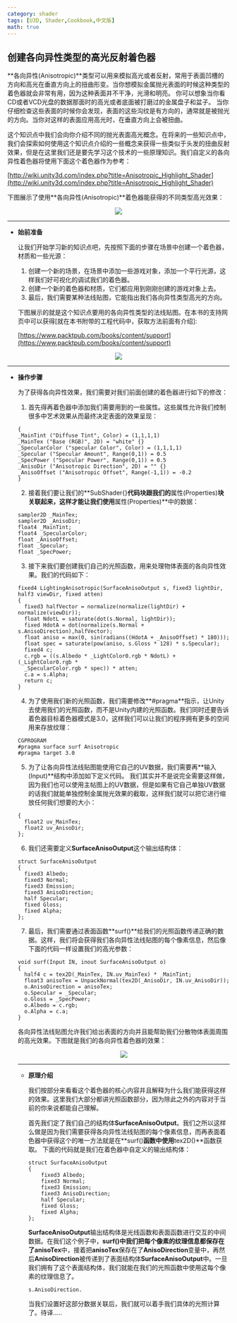 ```yaml
---
category: shader
tags: [U3D, Shader,Cookbook,中文版]
math: true
---
```

## 创建各向异性类型的高光反射着色器

**各向异性(Anisotropic)**类型可以用来模拟高光或者反射，常用于表面凹槽的方向和高光在垂直方向上的扭曲形变。当你想模拟金属抛光表面的时候这种类型的着色器就会非常有用，因为这种表面并不干净，光滑和明亮。 你可以想象当你看CD或者VCD光盘的数据那面时的高光或者底面被打磨过的金属盘子和盆子。 当你仔细检查这些表面的时候你会发现，表面的这些沟纹是有方向的，通常就是被抛光的方向。当你对这样的表面应用高光时，在垂直方向上会被扭曲。

这个知识点中我们会向你介绍不同的抛光表面高光概念。在将来的一些知识点中，我们会探索如何使用这个知识点介绍的一些概念来获得一些类似于头发的扭曲反射效果，但是在这里我们还是要先学习这个技术的一些原理知识。我们自定义的各向异性着色器将使用下面这个着色器作为参考：

[http://wiki.unity3d.com/index.php?title=Anisotropic_Highlight_Shader](http://wiki.unity3d.com/index.php?title=Anisotropic_Highlight_Shader)

下图展示了使用**各向异性(Anisotropic)**着色器能获得的不同类型高光效果：
<div align="center"><img src="https://linkliu.github.io/game-tech-post/assets/img/shader_book/diagram43.png"/></div>


***




- **始前准备**

  让我们开始学习新的知识点吧，先按照下面的步骤在场景中创建一个着色器，材质和一些光源：
  1. 创建一个新的场景，在场景中添加一些游戏对象，添加一个平行光源，这样我们好可视化的调试我们的着色器。
  2. 创建一个新的着色器和材质，它们都应用到刚刚创建的游戏对象上去。
  3. 最后，我们需要某种法线贴图，它能指出我们各向异性类型高光的方向。
  
  下图展示的就是这个知识点要用的各向异性类型的法线贴图。在本书的支持网页中可以获得[就在本书附带的工程代码中，获取方法前面有介绍]:
  
  [https://www.packtpub.com/books/content/support](https://www.packtpub.com/books/content/support)

<div align="center"><img src="https://linkliu.github.io/game-tech-post/assets/img/shader_book/diagram44.png"/></div>

***




- **操作步骤**

  为了获得各向异性效果，我们需要对我们前面创建的着色器进行如下的修改：
  1. 首先得再着色器中添加我们需要用到的一些属性。这些属性允许我们控制很多中艺术效果从而最终决定表面的效果呈现： 
  ```
  {
  _MainTint ("Diffuse Tint", Color) = (1,1,1,1)
  _MainTex ("Base (RGB)", 2D) = "white" {}
  _SpecularColor ("specular Color", Color) = (1,1,1,1)
  _Specular ("Specular Amount", Range(0,1)) = 0.5
  _SpecPower ("Specular Power", Range(0,1)) = 0.5
  _AnisoDir ("Anisotropic Direction", 2D) = "" {}
  _AnisoOffset ("Anisotropic Offset", Range(-1,1)) = -0.2
  }
  ```
  2. 接着我们要让我们的**SubShader{}**代码块跟我们的**属性(Properties)**块关联起来，这样才能让我们使用**属性(Properties)**中的数据：
  ```
  sampler2D _MainTex;
  sampler2D _AnisoDir;
  float4 _MainTint;
  float4 _SpecularColor;
  float _AnisoOffset;
  float _Specular;
  float _SpecPower;
  ```
  3. 接下来我们要创建我们自己的光照函数，用来处理物体表面的各向异性效果。我们的代码如下： 
  ```
  fixed4 LightingAnisotropic(SurfaceAnisoOutput s, fixed3 lightDir, half3 viewDir, fixed atten)
  {
    fixed3 halfVector = normalize(normalize(lightDir) + normalize(viewDir));
    float NdotL = saturate(dot(s.Normal, lightDir));
    fixed HdotA = dot(normalize(s.Normal + s.AnisoDirection),halfVector);
    float aniso = max(0, sin(radians((HdotA + _AnisoOffset) * 180)));
    float spec = saturate(pow(aniso, s.Gloss * 128) * s.Specular);
    fixed4 c;
    c.rgb = ((s.Albedo * _LightColor0.rgb * NdotL) + (_LightColor0.rgb *
    _SpecularColor.rgb * spec)) * atten;
    c.a = s.Alpha;
    return c;
  }
  ```
  4. 为了使用我们新的光照函数，我们需要修改**#pragma**指示，让Unity去使用我们的光照函数，而不是Unity内建的光照函数。我们同时还要告诉着色器目标着色器模式是3.0，这样我们可以让我们的程序拥有更多的空间用来存放纹理：
  ```
  CGPROGRAM
  #pragma surface surf Anisotropic
  #pragma target 3.0
  ```
  5. 为了让各向异性法线贴图能使用它自己的UV数据，我们需要再**输入(Input)**结构中添加如下定义代码。 我们其实并不是说完全需要这样做，因为我们也可以使用主帖图上的UV数据，但是如果有它自己单独UV数据的话我们就能单独控制金属抛光效果的截取，这样我们就可以把它进行缩放任何我们想要的大小：
  ```
  {
    float2 uv_MainTex;
    float2 uv_AnisoDir;
  };
  ```
  6. 我们还需要定义**SurfaceAnisoOutput**这个输出结构体：
  ```
  struct SurfaceAnisoOutput
  {
    fixed3 Albedo;
    fixed3 Normal;
    fixed3 Emission;
    fixed3 AnisoDirection;
    half Specular;
    fixed Gloss;
    fixed Alpha;
  };
  ```
  7. 最后，我们需要通过表面函数**surf()**给我们的光照函数传递正确的数据。这样，我们将会获得我们各向异性法线贴图的每个像素信息，然后像下面的代码一样设置我们的高光参数：
  ```
  void surf(Input IN, inout SurfaceAnisoOutput o)
  {
    half4 c = tex2D(_MainTex, IN.uv_MainTex) * _MainTint;
    float3 anisoTex = UnpackNormal(tex2D(_AnisoDir, IN.uv_AnisoDir));
    o.AnisoDirection = anisoTex;
    o.Specular = _Specular;
    o.Gloss = _SpecPower;
    o.Albedo = c.rgb;
    o.Alpha = c.a;
  }
  ```
  各向异性法线贴图允许我们给出表面的方向并且能帮助我们分散物体表面周围的高光效果。下图就是我们的各向异性着色器的效果： 
  
  <div align="center"><img src="https://linkliu.github.io/game-tech-post/assets/img/shader_book/diagram45.png"/></div>

  ***




  - **原理介绍**
    
    我们按部分来看看这个着色器的核心内容并且解释为什么我们能获得这样的效果。这里我们大部分都讲光照函数部分，因为除此之外的内容对于当前的你来说都能自己理解。
    
    首先我们定了我们自己的结构体**SurfaceAnisoOutput**。我们之所以这样么做是因为我们需要获得各向异性法线贴图的每个像素信息，而再表面着色器中获得这个的唯一方法就是在**surf()**函数中使用**tex2D()**函数获取。 下面的代码就是我们在着色器中自定义的输出结构体：
    ```
    struct SurfaceAnisoOutput
    {
        fixed3 Albedo;
        fixed3 Normal;
        fixed3 Emission;
        fixed3 AnisoDirection;
        half Specular;
        fixed Gloss;
        fixed Alpha;
    };  
    ```
    **SurfaceAnisoOutput**输出结构体是光线函数和表面函数进行交互的中间数据。在我们这个例子中，**surf()**中我们把每个像素的纹理信息都保存在了**anisoTex**中，接着把**anisoTex**保存在了**AnisoDirection**变量中，再然后**AnisoDirection**被传递到了表面结构体**SurfaceAnisoOutput**中。一旦我们拥有了这个表面结构体，我们就能在我们的光照函数中使用这每个像素的纹理信息了。
    
    ```
    s.AnisoDirection.  
    ```
    当我们设置好这部分数据关联后，我们就可以着手我们具体的光照计算了。待译.....



